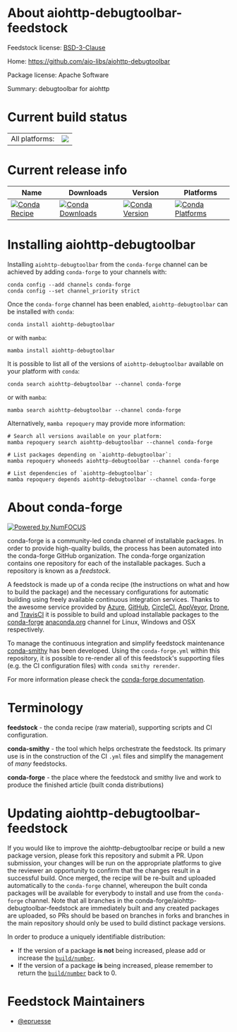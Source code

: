 About aiohttp-debugtoolbar-feedstock
====================================

Feedstock license: [BSD-3-Clause](https://github.com/conda-forge/aiohttp-debugtoolbar-feedstock/blob/main/LICENSE.txt)

Home: https://github.com/aio-libs/aiohttp-debugtoolbar

Package license: Apache Software

Summary: debugtoolbar for aiohttp

Current build status
====================


<table><tr><td>All platforms:</td>
    <td>
      <a href="https://dev.azure.com/conda-forge/feedstock-builds/_build/latest?definitionId=6940&branchName=main">
        <img src="https://dev.azure.com/conda-forge/feedstock-builds/_apis/build/status/aiohttp-debugtoolbar-feedstock?branchName=main">
      </a>
    </td>
  </tr>
</table>

Current release info
====================

| Name | Downloads | Version | Platforms |
| --- | --- | --- | --- |
| [![Conda Recipe](https://img.shields.io/badge/recipe-aiohttp--debugtoolbar-green.svg)](https://anaconda.org/conda-forge/aiohttp-debugtoolbar) | [![Conda Downloads](https://img.shields.io/conda/dn/conda-forge/aiohttp-debugtoolbar.svg)](https://anaconda.org/conda-forge/aiohttp-debugtoolbar) | [![Conda Version](https://img.shields.io/conda/vn/conda-forge/aiohttp-debugtoolbar.svg)](https://anaconda.org/conda-forge/aiohttp-debugtoolbar) | [![Conda Platforms](https://img.shields.io/conda/pn/conda-forge/aiohttp-debugtoolbar.svg)](https://anaconda.org/conda-forge/aiohttp-debugtoolbar) |

Installing aiohttp-debugtoolbar
===============================

Installing `aiohttp-debugtoolbar` from the `conda-forge` channel can be achieved by adding `conda-forge` to your channels with:

```
conda config --add channels conda-forge
conda config --set channel_priority strict
```

Once the `conda-forge` channel has been enabled, `aiohttp-debugtoolbar` can be installed with `conda`:

```
conda install aiohttp-debugtoolbar
```

or with `mamba`:

```
mamba install aiohttp-debugtoolbar
```

It is possible to list all of the versions of `aiohttp-debugtoolbar` available on your platform with `conda`:

```
conda search aiohttp-debugtoolbar --channel conda-forge
```

or with `mamba`:

```
mamba search aiohttp-debugtoolbar --channel conda-forge
```

Alternatively, `mamba repoquery` may provide more information:

```
# Search all versions available on your platform:
mamba repoquery search aiohttp-debugtoolbar --channel conda-forge

# List packages depending on `aiohttp-debugtoolbar`:
mamba repoquery whoneeds aiohttp-debugtoolbar --channel conda-forge

# List dependencies of `aiohttp-debugtoolbar`:
mamba repoquery depends aiohttp-debugtoolbar --channel conda-forge
```


About conda-forge
=================

[![Powered by
NumFOCUS](https://img.shields.io/badge/powered%20by-NumFOCUS-orange.svg?style=flat&colorA=E1523D&colorB=007D8A)](https://numfocus.org)

conda-forge is a community-led conda channel of installable packages.
In order to provide high-quality builds, the process has been automated into the
conda-forge GitHub organization. The conda-forge organization contains one repository
for each of the installable packages. Such a repository is known as a *feedstock*.

A feedstock is made up of a conda recipe (the instructions on what and how to build
the package) and the necessary configurations for automatic building using freely
available continuous integration services. Thanks to the awesome service provided by
[Azure](https://azure.microsoft.com/en-us/services/devops/), [GitHub](https://github.com/),
[CircleCI](https://circleci.com/), [AppVeyor](https://www.appveyor.com/),
[Drone](https://cloud.drone.io/welcome), and [TravisCI](https://travis-ci.com/)
it is possible to build and upload installable packages to the
[conda-forge](https://anaconda.org/conda-forge) [anaconda.org](https://anaconda.org/)
channel for Linux, Windows and OSX respectively.

To manage the continuous integration and simplify feedstock maintenance
[conda-smithy](https://github.com/conda-forge/conda-smithy) has been developed.
Using the ``conda-forge.yml`` within this repository, it is possible to re-render all of
this feedstock's supporting files (e.g. the CI configuration files) with ``conda smithy rerender``.

For more information please check the [conda-forge documentation](https://conda-forge.org/docs/).

Terminology
===========

**feedstock** - the conda recipe (raw material), supporting scripts and CI configuration.

**conda-smithy** - the tool which helps orchestrate the feedstock.
                   Its primary use is in the construction of the CI ``.yml`` files
                   and simplify the management of *many* feedstocks.

**conda-forge** - the place where the feedstock and smithy live and work to
                  produce the finished article (built conda distributions)


Updating aiohttp-debugtoolbar-feedstock
=======================================

If you would like to improve the aiohttp-debugtoolbar recipe or build a new
package version, please fork this repository and submit a PR. Upon submission,
your changes will be run on the appropriate platforms to give the reviewer an
opportunity to confirm that the changes result in a successful build. Once
merged, the recipe will be re-built and uploaded automatically to the
`conda-forge` channel, whereupon the built conda packages will be available for
everybody to install and use from the `conda-forge` channel.
Note that all branches in the conda-forge/aiohttp-debugtoolbar-feedstock are
immediately built and any created packages are uploaded, so PRs should be based
on branches in forks and branches in the main repository should only be used to
build distinct package versions.

In order to produce a uniquely identifiable distribution:
 * If the version of a package **is not** being increased, please add or increase
   the [``build/number``](https://docs.conda.io/projects/conda-build/en/latest/resources/define-metadata.html#build-number-and-string).
 * If the version of a package **is** being increased, please remember to return
   the [``build/number``](https://docs.conda.io/projects/conda-build/en/latest/resources/define-metadata.html#build-number-and-string)
   back to 0.

Feedstock Maintainers
=====================

* [@epruesse](https://github.com/epruesse/)

